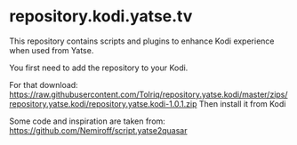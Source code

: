 # repository.kodi.yatse.tv

This repository contains scripts and plugins to enhance Kodi experience when used from Yatse.

You first need to add the repository to your Kodi.

For that download: https://raw.githubusercontent.com/Tolriq/repository.yatse.kodi/master/zips/repository.yatse.kodi/repository.yatse.kodi-1.0.1.zip
Then install it from Kodi


Some code and inspiration are taken from: https://github.com/Nemiroff/script.yatse2quasar
